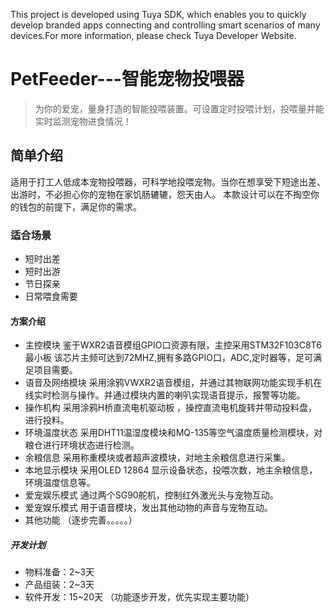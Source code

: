 This project is developed using Tuya SDK, which enables you to quickly develop branded apps connecting and controlling smart scenarios of many devices.For more information, please check Tuya Developer Website.

# PetFeeder---智能宠物投喂器
>为你的爱宠，量身打造的智能投喂装置。可设置定时投喂计划，投喂量并能实时监测宠物进食情况！
## 简单介绍
适用于打工人低成本宠物投喂器，可科学地投喂宠物。当你在想享受下短途出差、出游时，不必担心你的宠物在家饥肠辘辘，怨天由人。
本款设计可以在不掏空你的钱包的前提下，满足你的需求。
### 适合场景
* 短时出差
* 短时出游
* 节日探亲
* 日常喂食需要
#### 方案介绍
* 主控模块 鉴于WXR2语音模组GPIO口资源有限，主控采用STM32F103C8T6最小板 该芯片主频可达到72MHZ,拥有多路GPIO口，ADC,定时器等，足可满足项目需要。
* 语音及网络模块 采用涂鸦VWXR2语音模组，并通过其物联网功能实现手机在线实时检测与操作。并通过模块内置的喇叭实现语音提示，报警等功能。
* 操作机构  采用涂鸦H桥直流电机驱动板 ，操控直流电机旋转并带动投料盘，进行投料。
* 环境温度状态 采用DHT11温湿度模块和MQ-135等空气温度质量检测模块，对粮仓进行环境状态进行检测。
* 余粮信息 采用称重模块或者超声波模块，对地主余粮信息进行采集。
* 本地显示模块 采用OLED 12864 显示设备状态，投喂次数，地主余粮信息，环境温度信息等。
* 爱宠娱乐模式 通过两个SG90舵机，控制红外激光头与宠物互动。
* 爱宠娱乐模式 用于语音模块，发出其他动物的声音与宠物互动。    
* 其他功能 （逐步完善。。。。。）       
##### 开发计划
* 物料准备：2~3天
* 产品组装：2~3天
* 软件开发：15~20天 （功能逐步开发，优先实现主要功能）
 

